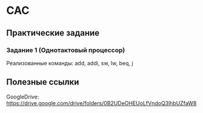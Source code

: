 # CAC

## Практические задание

### Задание 1 (Однотактовый процессор)

Реализованные команды: add, addi, sw, lw, beq, j

## Полезные ссылки

GoogleDrive: https://drive.google.com/drive/folders/0B2UDeOHEUoLfVndoQ3lhbUZfaW8